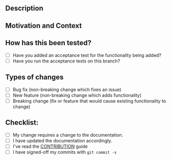 <!--- Provide a general summary of your changes in the Title above -->

## Description
<!--- Describe your changes in detail -->

## Motivation and Context
<!--- Why is this change required? What problem does it solve? -->
<!--- If it fixes an open issue, please link to the issue here. -->
<!--- If it works towards an open issue, please link to the issue here. -->

## How has this been tested?
- [ ] Have you added an acceptance test for the functionality being added?
- [ ] Have you run the acceptance tests on this branch?

## Types of changes
<!--- What types of changes does your code introduce? Put an `x` in all the boxes that apply: -->
- [ ] Bug fix (non-breaking change which fixes an issue)
- [ ] New feature (non-breaking change which adds functionality)
- [ ] Breaking change (fix or feature that would cause existing functionality to change)

## Checklist:
- [ ] My change requires a change to the documentation.
- [ ] I have updated the documentation accordingly.
- [ ] I've read the [CONTRIBUTION](https://github.com/swade1987/flux2-kustomize-template/blob/main/CONTRIBUTING.md) guide
- [ ] I have signed-off my commits with `git commit -s`
